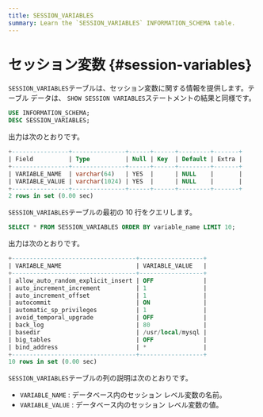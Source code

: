 ```yaml
---
title: SESSION_VARIABLES
summary: Learn the `SESSION_VARIABLES` INFORMATION_SCHEMA table.
---
```


# セッション変数 {#session-variables}

`SESSION_VARIABLES`テーブルは、セッション変数に関する情報を提供します。テーブル データは、 `SHOW SESSION VARIABLES`ステートメントの結果と同様です。

```sql
USE INFORMATION_SCHEMA;
DESC SESSION_VARIABLES;
```

出力は次のとおりです。

```sql
+----------------+---------------+------+------+---------+-------+
| Field          | Type          | Null | Key  | Default | Extra |
+----------------+---------------+------+------+---------+-------+
| VARIABLE_NAME  | varchar(64)   | YES  |      | NULL    |       |
| VARIABLE_VALUE | varchar(1024) | YES  |      | NULL    |       |
+----------------+---------------+------+------+---------+-------+
2 rows in set (0.00 sec)
```

`SESSION_VARIABLES`テーブルの最初の 10 行をクエリします。

```sql
SELECT * FROM SESSION_VARIABLES ORDER BY variable_name LIMIT 10;
```

出力は次のとおりです。

```sql
+-----------------------------------+------------------+
| VARIABLE_NAME                     | VARIABLE_VALUE   |
+-----------------------------------+------------------+
| allow_auto_random_explicit_insert | OFF              |
| auto_increment_increment          | 1                |
| auto_increment_offset             | 1                |
| autocommit                        | ON               |
| automatic_sp_privileges           | 1                |
| avoid_temporal_upgrade            | OFF              |
| back_log                          | 80               |
| basedir                           | /usr/local/mysql |
| big_tables                        | OFF              |
| bind_address                      | *                |
+-----------------------------------+------------------+
10 rows in set (0.00 sec)
```

`SESSION_VARIABLES`テーブルの列の説明は次のとおりです。

-   `VARIABLE_NAME` : データベース内のセッション レベル変数の名前。
-   `VARIABLE_VALUE` : データベース内のセッション レベル変数の値。
